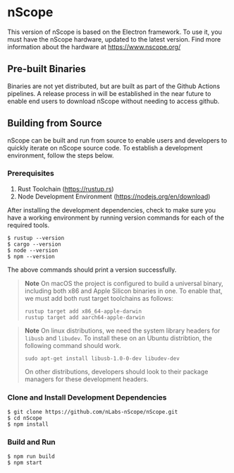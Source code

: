 # nScope

This version of nScope is based on the Electron framework. To use it, you must have the nScope hardware, updated to the latest version. Find more information about the hardware at https://www.nscope.org/

## Pre-built Binaries

Binaries are not yet distributed, but are built as part of the Github Actions pipelines. A release process in will be established in the near future to enable end users to download nScope without needing to access github.

## Building from Source

nScope can be built and run from source to enable users and developers to quickly iterate on nScope source code. To establish a development environment, follow the steps below.

### Prerequisites

1. Rust Toolchain (https://rustup.rs)
2. Node Development Environment (https://nodejs.org/en/download)

After installing the development dependencies, check to make sure you have a working environment by running version commands for each of the required tools.

```shell
$ rustup --version
$ cargo --version
$ node --version
$ npm --version
```
The above commands should print a version successfully.

> **Note**
> On macOS the project is configured to build a universal binary, including both x86 and Apple Silicon binaries in one. To enable that, we must add both rust target toolchains as follows:
> ```shell
> rustup target add x86_64-apple-darwin
> rustup target add aarch64-apple-darwin
> ```

> **Note**
> On linux distributions, we need the system library headers for `libusb` and `libudev`. To install these on an Ubuntu distribtion, the following command should work.
> ```shell
> sudo apt-get install libusb-1.0-0-dev libudev-dev
> ```
> On other distributions, developers should look to their package managers for these development headers. 

### Clone and Install Development Dependencies

```shell
$ git clone https://github.com/nLabs-nScope/nScope.git
$ cd nScope
$ npm install
```

### Build and Run
```shell
$ npm run build
$ npm start
```
